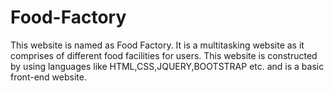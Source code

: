 # Food-Factory
This website is named as Food Factory. It is a multitasking website as it comprises of different food facilities for users. This website is constructed by using languages like HTML,CSS,JQUERY,BOOTSTRAP etc. and  is a basic front-end website.
